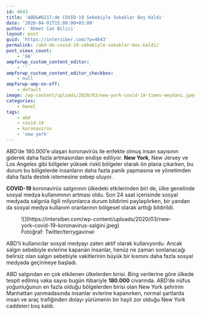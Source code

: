 ```yaml
---
id: 4643
title: 'ABD&#8217;de COVID-19 Sebebiyle Sokaklar Boş Kaldı'
date: '2020-04-01T15:00:00+03:00'
author: 'Ahmet Can Bilici'
layout: post
guid: 'https://intersiber.com/?p=4643'
permalink: /abd-de-covid-19-sebebiyle-sokaklar-bos-kaldi/
post_views_count:
    - '66'
ampforwp_custom_content_editor:
    - ''
ampforwp_custom_content_editor_checkbox:
    - null
ampforwp-amp-on-off:
    - default
image: /wp-content/uploads/2020/03/new-york-covid-19-times-meydani.jpeg
categories:
    - Genel
tags:
    - abd
    - covid-19
    - koronavirüs
    - 'new york'
---
```


ABD’de 180.000’e ulaşan koronavirüs ile enfekte olmuş insan sayısının giderek daha fazla artmasından endişe ediliyor. **New York**, New Jersey ve Los Angeles gibi bölgeler yüksek riskli bölgeler olarak ön plana çıkarken, bu durum bu bölgelerde insanların daha fazla panik yapmasına ve yönetimden daha fazla destek istemesine sebep oluyor.

**COVID-19** koronavirüs salgınının ülkedeki etkilerinden biri de, ülke genelinde sosyal medya kullanımının artması oldu. Son 24 saat içerisinde sosyal medyada salgınla ilgili milyonlarca durum bildirimi paylaşılırken, bir yandan da sosyal medya kullanım oranlarının bölgesel olarak arttığı bildirildi.

<figure class="wp-block-image size-full">![](https://intersiber.com/wp-content/uploads/2020/03/new-york-covid-19-koronavirus-salgini.jpeg)<figcaption>Fotoğraf: Twitter/terrygavinwi</figcaption></figure>ABD’li kullanıcılar sosyal medyayı zaten aktif olarak kullanıyordu. Ancak salgın sebebiyle evlerine kapanan insanlar, henüz ne zaman sonlanacağı belirsiz olan salgın sebebiyle vakitlerinin büyük bir kısmını daha fazla sosyal medyada geçirmeye başladı.

ABD salgından en çok etkilenen ülkelerden birisi. Bing verilerine göre ülkede tespit edilmiş vaka sayısı bugün itibariyle **180.000** civarında. ABD’de nüfus yoğunluğunun en fazla olduğu bölgelerden birisi olan New York şehrinin Manhattan yarımadasında insanlar evlerine kapanırken, normal şartlarda insan ve araç trafiğinden dolayı yürümenin bir hayli zor olduğu New York caddeleri boş kaldı.